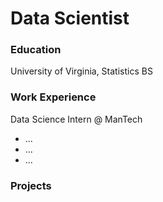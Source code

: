 # Data Scientist

### Education
University of Virginia, Statistics BS

### Work Experience
Data Science Intern @ ManTech
- ...
- ...
- ...

### Projects  
